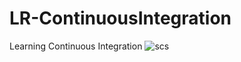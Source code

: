 # LR-ContinuousIntegration
Learning Continuous Integration
![scs](https://drive.google.com/file/d/1Je8-qzDIKzHa1OFmGOFTuCeqRVsSCAYv)
